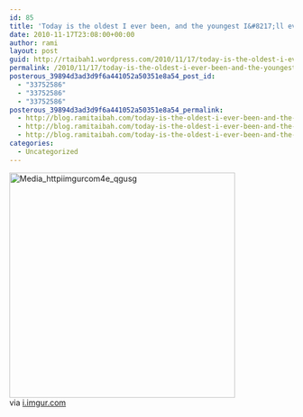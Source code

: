 ```yaml
---
id: 85
title: 'Today is the oldest I ever been, and the youngest I&#8217;ll ever be again'
date: 2010-11-17T23:08:00+00:00
author: rami
layout: post
guid: http://rtaibah1.wordpress.com/2010/11/17/today-is-the-oldest-i-ever-been-and-the-youngest-ill-ever-be-again
permalink: /2010/11/17/today-is-the-oldest-i-ever-been-and-the-youngest-ill-ever-be-again/
posterous_39894d3ad3d9f6a441052a50351e8a54_post_id:
  - "33752586"
  - "33752586"
  - "33752586"
posterous_39894d3ad3d9f6a441052a50351e8a54_permalink:
  - http://blog.ramitaibah.com/today-is-the-oldest-i-ever-been-and-the-young
  - http://blog.ramitaibah.com/today-is-the-oldest-i-ever-been-and-the-young
  - http://blog.ramitaibah.com/today-is-the-oldest-i-ever-been-and-the-young
categories:
  - Uncategorized
---
```

<div class="posterous_bookmarklet_entry">
  <div class='p_embed p_image_embed'>
    <img alt="Media_httpiimgurcom4e_qgusg" height="400" src="http://139.59.20.41/wp-content/uploads/2011/12/media_httpiimgurcom4e_qgusg-scaled500.jpg?w=300" width="400" />
  </div>
  
  <div class="posterous_quote_citation">
    via <a href="http://i.imgur.com/4Eq2O.jpg">i.imgur.com</a>
  </div></p>
</div>